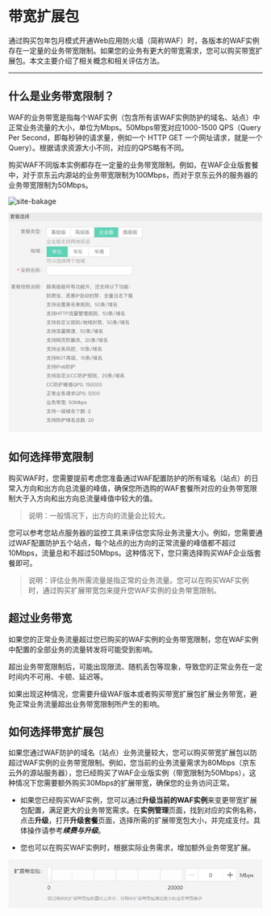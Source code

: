 # 带宽扩展包

通过购买包年包月模式开通Web应用防火墙（简称WAF）时，各版本的WAF实例存在一定量的业务带宽限制。如果您的业务有更大的带宽需求，您可以购买带宽扩展包。本文主要介绍了相关概念和相关评估方法。

****

## **什么是业务带宽限制**？

WAF的业务带宽是指每个WAF实例（包含所有该WAF实例防护的域名、站点）中正常业务流量的大小，单位为Mbps。50Mbps带宽对应1000-1500 QPS（Query Per Second，即每秒钟的请求量，例如一个 HTTP GET 一个网址请求，就是一个Query）。根据请求资源大小不同，对应的QPS略有不同。

购买WAF不同版本实例都存在一定量的业务带宽限制。例如，在WAF企业版套餐中，对于京东云内源站的业务带宽限制为100Mbps，而对于京东云外的服务器的业务带宽限制为50Mbps。 

![site-bakage](D:\wangxuejiao17\Desktop\WAF帮助文档\产品定价\image\site-bakage.jpg)

![image](../../../..\image\WAF\price-image\site-bakage.jpg)

## 如何选择带宽限制

购买WAF时，您需要提前考虑您准备通过WAF配置防护的所有域名（站点）的日常入方向和出方向总流量的峰值，确保您所选购的WAF套餐所对应的业务带宽限制大于入方向和出方向总流量峰值中较大的值。

> 说明：一般情况下，出方向的流量会比较大。

您可以参考您站点服务器的监控工具来评估您实际业务流量大小。例如，您需要通过WAF配置防护五个站点，每个站点的出方向的正常流量的峰值都不超过10Mbps，流量总和不超过50Mbps。这种情况下，您只需选择购买WAF企业版套餐即可。

> 说明：评估业务所需流量是指正常的业务流量。您可以在购买WAF实例时，通过购买扩展带宽包来提升您WAF实例的业务带宽限制。

## 超过业务带宽

如果您的正常业务流量超过您已购买的WAF实例的业务带宽限制，您在WAF实例中配置的全部业务的流量转发将可能受到影响。

超出业务带宽限制后，可能出现限流、随机丢包等现象，导致您的正常业务在一定时间内不可用、卡顿、延迟等。

如果出现这种情况，您需要升级WAF版本或者购买带宽扩展包扩展业务带宽，避免正常业务流量超出业务带宽限制所产生的影响。

## 如何选择带宽扩展包

如果您通过WAF防护的域名（站点）业务流量较大，您可以购买带宽扩展包以防超过WAF实例的业务带宽限制。例如，您当前的业务流量需求为80Mbps（京东云外的源站服务器），您已经购买了WAF企业版实例（带宽限制为50Mbps），这种情况下您需要额外购买30Mbps的扩展带宽，确保您的业务访问正常。

- 如果您已经购买WAF实例，您可以通过**升级当前的WAF实例**来变更带宽扩展包配置，满足更大的业务带宽需求。在**实例管理**页面，找到对应的实例名称，点击**升级**，打开**升级套餐**页面，选择所需的扩展带宽包大小，并完成支付。具体操作请参考***续费与升级***。

- 您也可以在购买WAF实例时，根据实际业务需求，增加额外业务带宽扩展。

![image](../../../..\image\WAF\price-image\WAF-bangwidth-buy.png)







